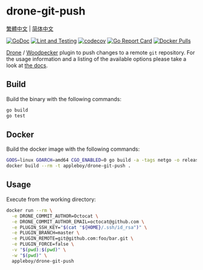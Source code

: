 # drone-git-push

[繁體中文](README.zh-tw.md) | [简体中文](README.zh-cn.md)

[![GoDoc](https://godoc.org/github.com/appleboy/drone-git-push?status.svg)](https://godoc.org/github.com/appleboy/drone-git-push)
[![Lint and Testing](https://github.com/appleboy/drone-git-push/actions/workflows/testing.yml/badge.svg)](https://github.com/appleboy/drone-git-push/actions/workflows/testing.yml)
[![codecov](https://codecov.io/gh/appleboy/drone-git-push/branch/master/graph/badge.svg)](https://codecov.io/gh/appleboy/drone-git-push)
[![Go Report Card](https://goreportcard.com/badge/github.com/appleboy/drone-git-push)](https://goreportcard.com/report/github.com/appleboy/drone-git-push)
[![Docker Pulls](https://img.shields.io/docker/pulls/appleboy/drone-git-push.svg)](https://hub.docker.com/r/appleboy/drone-git-push/)

[Drone](https://www.drone.io/) / [Woodpecker](https://woodpecker-ci.org/) plugin to push changes to a remote `git` repository.
For the usage information and a listing of the available options please take a look at [the docs](DOCS.md).

## Build

Build the binary with the following commands:

```sh
go build
go test
```

## Docker

Build the docker image with the following commands:

```sh
GOOS=linux GOARCH=amd64 CGO_ENABLED=0 go build -a -tags netgo -o release/linux/amd64/drone-git-push
docker build --rm -t appleboy/drone-git-push .
```

## Usage

Execute from the working directory:

```sh
docker run --rm \
  -e DRONE_COMMIT_AUTHOR=Octocat \
  -e DRONE_COMMIT_AUTHOR_EMAIL=octocat@github.com \
  -e PLUGIN_SSH_KEY="$(cat "${HOME}/.ssh/id_rsa")" \
  -e PLUGIN_BRANCH=master \
  -e PLUGIN_REMOTE=git@github.com:foo/bar.git \
  -e PLUGIN_FORCE=false \
  -v "$(pwd):$(pwd)" \
  -w "$(pwd)" \
  appleboy/drone-git-push
```
